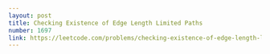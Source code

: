 ```yaml
---
layout: post
title: Checking Existence of Edge Length Limited Paths
number: 1697
link: https://leetcode.com/problems/checking-existence-of-edge-length-limited-paths
---
```

